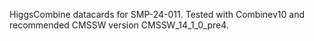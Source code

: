 HiggsCombine datacards for SMP-24-011. Tested with Combinev10 and recommended CMSSW version CMSSW_14_1_0_pre4.